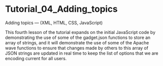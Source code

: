 Tutorial_04_Adding_topics
=========================

Adding topics — (XML, HTML, CSS, JavaScript)

This fourth lesson of the tutorial expands on the initial JavaScript code by demonstrating the use of some of the gadget.json functions to store an array of strings, and it will demonstrate the use of some of the Apache wave functions to ensure that changes made by others to this array of JSON strings are updated in real time to keep the list of options that we are encoding current for all users.
